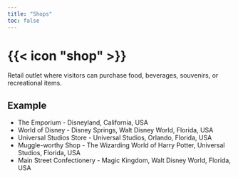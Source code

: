 ```yaml
---
title: "Shops"
toc: false
---
```


# {{< icon "shop" >}}

Retail outlet where visitors can purchase food, beverages, souvenirs, or recreational items.

## Example

* The Emporium - Disneyland, California, USA
* World of Disney - Disney Springs, Walt Disney World, Florida, USA
* Universal Studios Store - Universal Studios, Orlando, Florida, USA
* Muggle-worthy Shop - The Wizarding World of Harry Potter, Universal Studios, Florida, USA
* Main Street Confectionery - Magic Kingdom, Walt Disney World, Florida, USA